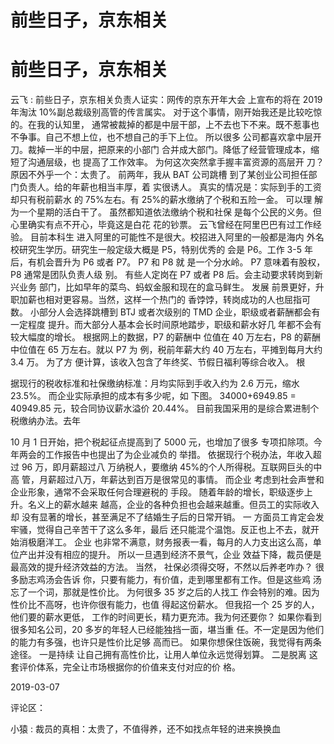 # 前些日子，京东相关

# 前些日子，京东相关

云飞 : 前些日子，京东相关负责人证实：网传的京东开年大会 上宣布的将在 2019 年淘汰 10%副总裁级别高管的传言属实。 对于这个事情，刚开始我还是比较吃惊的。在我的认知里， 通常被裁掉的都是中层干部，上不去也下不来。既不惹事也 不争事。自己不想上位，也不想自己的手下上位。 所以很多 公司都喜欢拿中层开刀。裁掉一半的中层，把原来的小部门 合并成大部门。降低了经营管理成本，缩短了沟通层级，也 提高了工作效率。 为何这次突然拿手握丰富资源的高层开 刀？原因不外乎一个：太贵了。 前两年，我从 BAT 公司跳槽 到了某创业公司担任部门负责人。给的年薪也相当丰厚，着 实很诱人。 真实的情况是：实际到手的工资却只有税前薪水 的 75%左右。有 25%的薪水缴纳了个税和五险一金。 可以理 解为一个星期的活白干了。 虽然都知道依法缴纳个税和社保 是每个公民的义务。但心里确实有点不开心，毕竟这是白花 花的钞票。 云飞曾经在阿里巴巴有过工作经验。 目前本科生 进入阿里的可能性不是很大。校招进入阿里的一般都是海内 外名校研究生学历。研究生一般定级大概是 P5，特别优秀的 会是 P6。工作 3-5 年后，有机会晋升为 P6 或者 P7。 P7 和 P8 就 是一个分水岭。 P7 意味着有股权，P8 通常是团队负责人级 别。 有些人定岗在 P7 或者 P8 后。会主动要求转岗到新兴业务 部门，比如早年的菜鸟、蚂蚁金服和现在的盒马鲜生。 发展 前景更好，升职加薪也相对更容易。当然，这样一个热门的 香饽饽，转岗成功的人也屈指可数。 小部分人会选择跳槽到 BTJ 或者次级别的 TMD 企业，职级或者薪酬都会有一定程度 提升。而大部分人基本会长时间原地踏步，职级和薪水好几 年都不会有较大幅度的增长。 根据网上的数据，P7 的薪酬中 位值在 40 万左右，P8 的薪酬中位值在 65 万左右。就以 P7 为 例，税前年薪大约 40 万左右，平摊到每月大约 3.4 万。 为了方 便计算，该收入包含了年终奖、节假日福利等综合收入。 根

据现行的税收标准和社保缴纳标准：月均实际到手收入约为 2.6 万元，缩水 23.5%。 而企业实际承担的成本有多少呢，如 下图。 34000+6949.85 = 40949.85 元，较合同协议薪水溢价 20.44%。 目前我国采用的是综合累进制个税缴纳办法。去年

10 月 1 日开始，把个税起征点提高到了 5000 元，也增加了很多 专项扣除项。今年两会的工作报告中也提出了为企业减负的 举措。 依据现行个税办法，年收入超过 96 万，即月薪超过八 万纳税人，要缴纳 45%的个人所得税。互联网巨头的中高 管，月薪超过八万，年薪达到百万是很常见的事情。 而企业 考虑到社会声誉和企业形象，通常不会采取任何合理避税的 手段。 随着年龄的增长，职级逐步上升。名义上的薪水越来 越高，企业的各种负担也会越来越重。但员工的实际收入却 没有显著的增长，甚至满足不了结婚生子后的日常开销。 一 方面员工肯定会发牢骚，觉得自己辛苦干了这么多年，最后 还只能混个温饱。反正也上不去，就开始消极磨洋工。 企业 也非常不满意，财务报表一看，每月的人力支出这么高，单 位产出并没有相应的提升。 所以一旦遇到经济不景气，企业 效益下降，裁员便是最高效的提升经济效益的方法。 当然， 社保必须得交呀，不然以后养老咋办？ 很多励志鸡汤会告诉 你，只要有能力，有价值，走到哪里都有工作。但是这些鸡 汤忘了一个词，那就是性价比。 为何很多 35 岁之后的人找工 作会特别的难。因为性价比不高呀，也许你很有能力，也值 得起这份薪水。 但我招一个 25 岁的人，他们要的薪水更低， 工作的时间更长，精力更充沛。我为何还要你？ 如果你看到 很多知名公司，20 多岁的年轻人已经能独挡一面，堪当重 任。不一定是因为他们的能力有多强，也许只是性价比足够 高而已。 如果你想保住饭碗，我觉得有两条途径。 一是持续 让自己拥有高性价比，让用人单位永远觉得划算。 二是脱离 这套评价体系，完全让市场根据你的价值来支付对应的价 格。

2019-03-07

评论区：

小猿 : 裁员的真相：太贵了，不值得养，还不如找点年轻的进来换换血